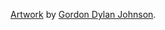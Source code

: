 [Artwork](https://pixabay.com/vectors/frame-border-line-art-decor-5671851/) by [Gordon Dylan Johnson](https://openclipart.org/artist/GDJ).
